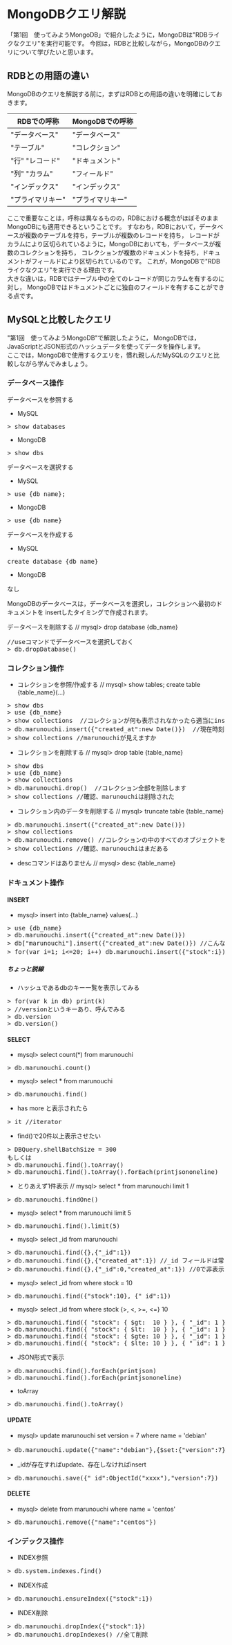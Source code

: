 MongoDBクエリ解説
=====

「第1回　使ってみようMongoDB」で紹介したように，MongoDBは"RDBライクなクエリ"を実行可能です。
今回は，RDBと比較しながら，MongoDBのクエリについて学びたいと思います。

## RDBとの用語の違い

MongoDBのクエリを解説する前に，まずはRDBとの用語の違いを明確にしておきます。

RDBでの呼称               |  MongoDBでの呼称
--------------------------|---------
"データベース"            | "データベース"
"テーブル"                | "コレクション"
"行" "レコード"           | "ドキュメント"
"列" "カラム"             | "フィールド"
"インデックス"            | "インデックス"
"プライマリキー"          |  "プライマリキー"

ここで重要なことは，呼称は異なるものの，RDBにおける概念がほぼそのままMongoDBにも適用できるということです。
すなわち，RDBにおいて，データベースが複数のテーブルを持ち，テーブルが複数のレコードを持ち，
レコードがカラムにより区切られているように，MongoDBにおいても，データベースが複数のコレクションを持ち，
コレクションが複数のドキュメントを持ち，ドキュメントがフィールドにより区切られているのです。
これが，MongoDBで"RDBライクなクエリ"を実行できる理由です。  
大きな違いは，RDBではテーブル中の全てのレコードが同じカラムを有するのに対し，
MongoDBではドキュメントごとに独自のフィールドを有することができる点です。


## MySQLと比較したクエリ

"第1回　使ってみようMongoDB"で解説したように，
MongoDBでは，JavaScriptとJSON形式のハッシュデータを使ってデータを操作します。  
ここでは，MongoDBで使用するクエリを，慣れ親しんだMySQLのクエリと比較しながら学んでみましょう。  

### データベース操作
データベースを参照する
* MySQL
<pre>
> show databases
</pre>
* MongoDB
<pre>
> show dbs
</pre>

データベースを選択する
* MySQL
<pre>
> use {db_name};
</pre>
* MongoDB
<pre>
> use {db_name}
</pre>

データベースを作成する
* MySQL
<pre>
create database {db_name}
</pre>
* MongoDB
<pre>
なし
</pre>
MongoDBのデータベースは，データベースを選択し，コレクションへ最初のドキュメントを
insertしたタイミングで作成されます。

データベースを削除する // mysql> drop database {db_name}
<pre>
//useコマンドでデータベースを選択しておく    
> db.dropDatabase()
</pre>

### コレクション操作
* コレクションを参照/作成する // mysql> show tables; create table {table_name}(...)
<pre>
> show dbs  
> use {db_name}  
> show collections  //コレクションが何も表示されなかったら適当にinsertする  
> db.marunouchi.insert({"created_at":new Date()})  //現在時刻をinsert  
> show collections //marunouchiが見えますか
</pre>

* コレクションを削除する // mysql> drop table {table_name}
<pre>
> show dbs  
> use {db_name}  
> show collections  
> db.marunouchi.drop()  //コレクション全部を削除します  
> show collections //確認、marunouchiは削除された  
</pre>

* コレクション内のデータを削除する // mysql> truncate table {table_name}
<pre>
> db.marunouchi.insert({"created_at":new Date()})  
> show collections  
> db.marunouchi.remove() //コレクションの中のすべてのオブジェクトを削除します  
> show collections //確認、marunouchiはまだある  
</pre>

* descコマンドはありません // mysql> desc {table_name}

### ドキュメント操作
#### INSERT
* mysql> insert into {table_name} values(...)
<pre>
> use {db_name}
> db.marunouchi.insert({"created_at":new Date()})
> db["marunouchi"].insert({"created_at":new Date()}) //こんな書き方もできます 
> for(var i=1; i<=20; i++) db.marunouchi.insert({"stock":i}) //for文も使えます
</pre>


##### ちょっと脱線 
* ハッシュであるdbのキー一覧を表示してみる
<pre>
> for(var k in db) print(k)
> //versionというキーあり、呼んでみる
> db.version
> db.version()
</pre>


#### SELECT
* mysql> select count(*) from marunouchi
<pre>
> db.marunouchi.count()
</pre>

* mysql> select * from marunouchi
<pre>
> db.marunouchi.find()
</pre>

* has more と表示されたら
<pre>
> it //iterator
</pre>

* find()で20件以上表示させたい
<pre>
> DBQuery.shellBatchSize = 300  
もしくは  
> db.marunouchi.find().toArray()  
> db.marunouchi.find().toArray().forEach(printjsononeline)  
</pre>


* とりあえず1件表示 // mysql> select * from marunouchi limit 1
<pre>
> db.marunouchi.findOne()
</pre>

* mysql> select * from marunouchi limit 5
<pre>
> db.marunouchi.find().limit(5)
</pre>

* mysql> select _id from marunouchi
<pre>
> db.marunouchi.find({},{"_id":1})  
> db.marunouchi.find({},{"created_at":1}) //_id フィールドは常に表示される  
> db.marunouchi.find({},{"_id":0,"created_at":1}) //0で非表示に  
</pre>

* mysql> select _id from where stock = 10
<pre>
> db.marunouchi.find({"stock":10}, {"_id":1})  
</pre>

* mysql> select _id from where stock {>, <, >=, <=} 10
<pre>
> db.marunouchi.find({ "stock": { $gt:  10 } }, { "_id": 1 })
> db.marunouchi.find({ "stock": { $lt:  10 } }, { "_id": 1 })
> db.marunouchi.find({ "stock": { $gte: 10 } }, { "_id": 1 })
> db.marunouchi.find({ "stock": { $lte: 10 } }, { "_id": 1 })
</pre>

* JSON形式で表示
<pre>
> db.marunouchi.find().forEach(printjson)  
> db.marunouchi.find().forEach(printjsononeline)  
</pre>

* toArray
<pre>
> db.marunouchi.find().toArray()
</pre>

#### UPDATE
* mysql> update marunouchi set version = 7 where name = 'debian'
<pre>
> db.marunouchi.update({"name":"debian"},{$set:{"version":7}}) //$setがないと他のフィールドが消えてしまうので注意
</pre>

* _idが存在すればupdate、存在しなければinsert
<pre>
> db.marunouchi.save({"_id":ObjectId("xxxx"),"version":7})
</pre>

#### DELETE
* mysql> delete from marunouchi where name = 'centos'
<pre>
> db.marunouchi.remove({"name":"centos"})
</pre>

### インデックス操作
* INDEX参照
<pre>
> db.system.indexes.find()
</pre>

* INDEX作成
<pre>
> db.marunouchi.ensureIndex({"stock":1})
</pre>

* INDEX削除
<pre>
> db.marunouchi.dropIndex({"stock":1})  
> db.marunouchi.dropIndexes() //全て削除  
</pre>





